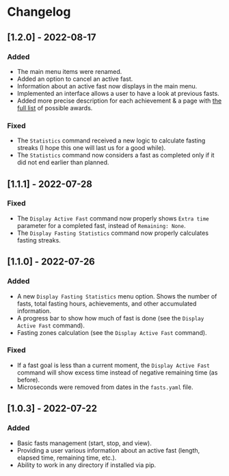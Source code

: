 # Changelog

<!-- ## [Unreleased] -->

## [1.2.0] - 2022-08-17

### Added

* The main menu items were renamed.
* Added an option to cancel an active fast.
* Information about an active fast now displays in the main menu.  
* Implemented an interface allows a user to have a look at previous fasts. 
* Added more precise description for each achievement & a page with [the full list](Achievements.md) of possible awards.

### Fixed

* The `Statistics` command received a new logic to calculate fasting streaks (I hope this one will last us for a good while).
* The `Statistics` command now considers a fast as completed only if it did not end earlier than planned. 

## [1.1.1] - 2022-07-28

### Fixed

* The `Display Active Fast` command now properly shows `Extra time` parameter for a completed fast, instead of `Remaining: None`.
* The `Display Fasting Statistics` command now properly calculates fasting streaks.

## [1.1.0] - 2022-07-26

### Added

* A new `Display Fasting Statistics` menu option. Shows the number of fasts, total fasting hours, achievements, and other accumulated information.
* A progress bar to show how much of fast is done (see the `Display Active Fast` command).
* Fasting zones calculation (see the `Display Active Fast` command). 

### Fixed

* If a fast goal is less than a current moment, the `Display Active Fast` command will show excess time instead of negative remaining time (as before).
* Microseconds were removed from dates in the `fasts.yaml` file.

## [1.0.3] - 2022-07-22

### Added

* Basic fasts management (start, stop, and view).
* Providing a user various information about an active fast (length, elapsed time, remaining time, etc.).
* Ability to work in any directory if installed via pip.